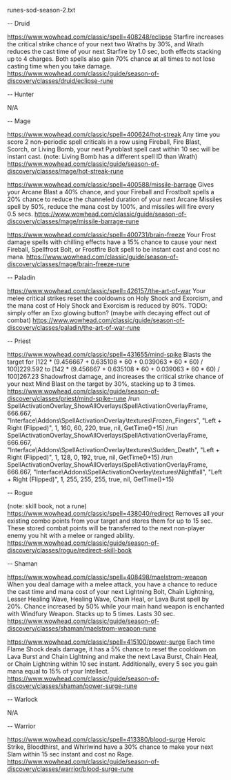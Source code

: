 runes-sod-season-2.txt

--
Druid

https://www.wowhead.com/classic/spell=408248/eclipse
Starfire increases the critical strike chance of your next two Wraths by 30%, and Wrath reduces the cast time of your next Starfire by 1.0 sec, both effects stacking up to 4 charges. Both spells also gain 70% chance at all times to not lose casting time when you take damage.
https://www.wowhead.com/classic/guide/season-of-discovery/classes/druid/eclipse-rune

--
Hunter

N/A

--
Mage

https://www.wowhead.com/classic/spell=400624/hot-streak
Any time you score 2 non-periodic spell criticals in a row using Fireball, Fire Blast, Scorch, or Living Bomb, your next Pyroblast spell cast within 10 sec will be instant cast.
(note: Living Bomb has a different spell ID than Wrath)
https://www.wowhead.com/classic/guide/season-of-discovery/classes/mage/hot-streak-rune

https://www.wowhead.com/classic/spell=400588/missile-barrage
Gives your Arcane Blast a 40% chance, and your Fireball and Frostbolt spells a 20% chance to reduce the channeled duration of your next Arcane Missiles spell by 50%, reduce the mana cost by 100%, and missiles will fire every 0.5 secs.
https://www.wowhead.com/classic/guide/season-of-discovery/classes/mage/missile-barrage-rune

https://www.wowhead.com/classic/spell=400731/brain-freeze
Your Frost damage spells with chilling effects have a 15% chance to cause your next Fireball, Spellfrost Bolt, or Frostfire Bolt spell to be instant cast and cost no mana.
https://www.wowhead.com/classic/guide/season-of-discovery/classes/mage/brain-freeze-rune

--
Paladin

https://www.wowhead.com/classic/spell=426157/the-art-of-war
Your melee critical strikes reset the cooldowns on Holy Shock and Exorcism, and the mana cost of Holy Shock and Exorcism is reduced by 80%.
TODO: simply offer an Exo glowing button? (maybe with decaying effect out of combat)
https://www.wowhead.com/classic/guide/season-of-discovery/classes/paladin/the-art-of-war-rune

--
Priest

https://www.wowhead.com/classic/spell=431655/mind-spike
Blasts the target for [122 * (9.456667 + 0.635108 * 60 + 0.039063 * 60 * 60) / 100]229.592 to [142 * (9.456667 + 0.635108 * 60 + 0.039063 * 60 * 60) / 100]267.23 Shadowfrost damage, and increases the critical strike chance of your next Mind Blast on the target by 30%, stacking up to 3 times.
https://www.wowhead.com/classic/guide/season-of-discovery/classes/priest/mind-spike-rune
/run SpellActivationOverlay_ShowAllOverlays(SpellActivationOverlayFrame, 666.667, "Interface\\Addons\\SpellActivationOverlay\\textures\\Frozen_Fingers", "Left + Right (Flipped)", 1, 160, 60, 220, true, nil, GetTime()+15)
/run SpellActivationOverlay_ShowAllOverlays(SpellActivationOverlayFrame, 666.667, "Interface\\Addons\\SpellActivationOverlay\\textures\\Sudden_Death", "Left + Right (Flipped)", 1, 128, 0, 192, true, nil, GetTime()+15)
/run SpellActivationOverlay_ShowAllOverlays(SpellActivationOverlayFrame, 666.667, "Interface\\Addons\\SpellActivationOverlay\\textures\\Nightfall", "Left + Right (Flipped)", 1, 255, 255, 255, true, nil, GetTime()+15)

--
Rogue

(note: skill book, not a rune)
https://www.wowhead.com/classic/spell=438040/redirect
Removes all your existing combo points from your target and stores them for up to 15 sec. These stored combat points will be transferred to the next non-player enemy you hit with a melee or ranged ability.
https://www.wowhead.com/classic/guide/season-of-discovery/classes/rogue/redirect-skill-book

--
Shaman

https://www.wowhead.com/classic/spell=408498/maelstrom-weapon
When you deal damage with a melee attack, you have a chance to reduce the cast time and mana cost of your next Lightning Bolt, Chain Lightning, Lesser Healing Wave, Healing Wave, Chain Heal, or Lava Burst spell by 20%. Chance increased by 50% while your main hand weapon is enchanted with Windfury Weapon. Stacks up to 5 times. Lasts 30 sec.
https://www.wowhead.com/classic/guide/season-of-discovery/classes/shaman/maelstrom-weapon-rune

https://www.wowhead.com/classic/spell=415100/power-surge
Each time Flame Shock deals damage, it has a 5% chance to reset the cooldown on Lava Burst and Chain Lightning and make the next Lava Burst, Chain Heal, or Chain Lightning within 10 sec instant. Additionally, every 5 sec you gain mana equal to 15% of your Intellect.
https://www.wowhead.com/classic/guide/season-of-discovery/classes/shaman/power-surge-rune

--
Warlock

N/A

--
Warrior

https://www.wowhead.com/classic/spell=413380/blood-surge
Heroic Strike, Bloodthirst, and Whirlwind have a 30% chance to make your next Slam within 15 sec instant and cost no Rage.
https://www.wowhead.com/classic/guide/season-of-discovery/classes/warrior/blood-surge-rune

